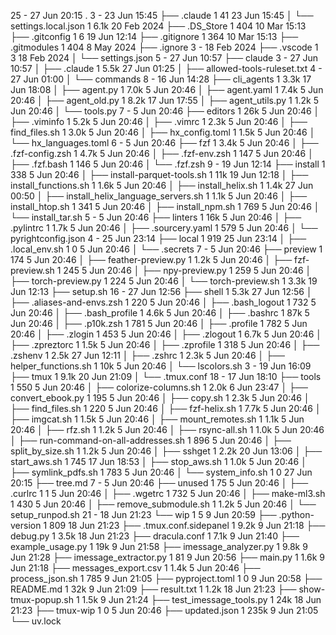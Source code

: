 25    - 27 Jun 20:15 .
 3    - 23 Jun 15:45 ├── .claude
 1   41 23 Jun 15:45 │   └── settings.local.json
 1 6.1k 20 Feb  2024 ├── .DS_Store
 1  404 10 Mar 15:13 ├── .gitconfig
 1    6 19 Jun 12:14 ├── .gitignore
 1  364 10 Mar 15:13 ├── .gitmodules
 1  404  8 May  2024 ├── .ignore
 3    - 18 Feb  2024 ├── .vscode
 1    3 18 Feb  2024 │   └── settings.json
 5    - 27 Jun 10:57 ├── claude
 3    - 27 Jun 10:57 │   ├── .claude
 1 5.5k 27 Jun 01:25 │   ├── allowed-tools-ruleset.txt
 4    - 27 Jun 01:00 │   └── commands
 8    - 16 Jun 14:28 ├── cli_agents
 1 3.3k 17 Jun 18:08 │   ├── agent.py
 1 7.0k  5 Jun 20:46 │   ├── agent.yaml
 1 7.4k  5 Jun 20:46 │   ├── agent_old.py
 1 8.2k 17 Jun 17:55 │   ├── agent_utils.py
 1 1.2k  5 Jun 20:46 │   └── tools.py
 7    -  5 Jun 20:46 ├── editors
 1  26k  5 Jun 20:46 │   ├── .viminfo
 1 5.2k  5 Jun 20:46 │   ├── .vimrc
 1 2.3k  5 Jun 20:46 │   ├── find_files.sh
 1 3.0k  5 Jun 20:46 │   ├── hx_config.toml
 1 1.5k  5 Jun 20:46 │   └── hx_languages.toml
 6    -  5 Jun 20:46 ├── fzf
 1 3.4k  5 Jun 20:46 │   ├── .fzf-config.zsh
 1 4.7k  5 Jun 20:46 │   ├── .fzf-env.zsh
 1  147  5 Jun 20:46 │   ├── .fzf.bash
 1  146  5 Jun 20:46 │   └── .fzf.zsh
 9    - 19 Jun 12:14 ├── install
 1  338  5 Jun 20:46 │   ├── install-parquet-tools.sh
 1  11k 19 Jun 12:18 │   ├── install_functions.sh
 1 1.6k  5 Jun 20:46 │   ├── install_helix.sh
 1 1.4k 27 Jun 00:50 │   ├── install_helix_language_servers.sh
 1 1.1k  5 Jun 20:46 │   ├── install_htop.sh
 1  341  5 Jun 20:46 │   ├── install_npm.sh
 1  769  5 Jun 20:46 │   └── install_tar.sh
 5    -  5 Jun 20:46 ├── linters
 1  16k  5 Jun 20:46 │   ├── .pylintrc
 1 1.7k  5 Jun 20:46 │   ├── .sourcery.yaml
 1  579  5 Jun 20:46 │   └── pyrightconfig.json
 4    - 25 Jun 23:14 ├── local
 1  919 25 Jun 23:14 │   ├── .local_env.sh
 1    0  5 Jun 20:46 │   └── .secrets
 7    -  5 Jun 20:46 ├── preview
 1  174  5 Jun 20:46 │   ├── feather-preview.py
 1 1.2k  5 Jun 20:46 │   ├── fzf-preview.sh
 1  245  5 Jun 20:46 │   ├── npy-preview.py
 1  259  5 Jun 20:46 │   ├── torch-preview.py
 1  224  5 Jun 20:46 │   └── torch-preview.sh
 1 3.3k 19 Jun 12:13 ├── setup.sh
16    - 27 Jun 12:56 ├── shell
 1 5.3k 27 Jun 12:56 │   ├── .aliases-and-envs.zsh
 1  220  5 Jun 20:46 │   ├── .bash_logout
 1  732  5 Jun 20:46 │   ├── .bash_profile
 1 4.6k  5 Jun 20:46 │   ├── .bashrc
 1  87k  5 Jun 20:46 │   ├── .p10k.zsh
 1  781  5 Jun 20:46 │   ├── .profile
 1  782  5 Jun 20:46 │   ├── .zlogin
 1  453  5 Jun 20:46 │   ├── .zlogout
 1 6.7k  5 Jun 20:46 │   ├── .zpreztorc
 1 1.5k  5 Jun 20:46 │   ├── .zprofile
 1  318  5 Jun 20:46 │   ├── .zshenv
 1 2.5k 27 Jun 12:11 │   ├── .zshrc
 1 2.3k  5 Jun 20:46 │   ├── helper_functions.sh
 1  10k  5 Jun 20:46 │   └── lscolors.sh
 3    - 19 Jun 16:09 ├── tmux
 1 9.1k 20 Jun 21:09 │   └── .tmux.conf
18    - 17 Jun 18:10 ├── tools
 1  550  5 Jun 20:46 │   ├── colorize-columns.sh
 1 2.0k  6 Jun 23:47 │   ├── convert_ebook.py
 1  195  5 Jun 20:46 │   ├── copy.sh
 1 2.3k  5 Jun 20:46 │   ├── find_files.sh
 1  220  5 Jun 20:46 │   ├── fzf-helix.sh
 1 7.7k  5 Jun 20:46 │   ├── imgcat.sh
 1 1.5k  5 Jun 20:46 │   ├── mount_remotes.sh
 1 1.1k  5 Jun 20:46 │   ├── rfz.sh
 1 1.2k  5 Jun 20:46 │   ├── rsync-all.sh
 1 1.0k  5 Jun 20:46 │   ├── run-command-on-all-addresses.sh
 1  896  5 Jun 20:46 │   ├── split_by_size.sh
 1 1.2k  5 Jun 20:46 │   ├── sshget
 1 2.2k 20 Jun 13:06 │   ├── start_aws.sh
 1  745 17 Jun 18:53 │   ├── stop_aws.sh
 1 1.0k  5 Jun 20:46 │   ├── symlink_pdfs.sh
 1  783  5 Jun 20:46 │   └── system_info.sh
 1    0 27 Jun 20:15 ├── tree.md
 7    -  5 Jun 20:46 ├── unused
 1   75  5 Jun 20:46 │   ├── .curlrc
 1    1  5 Jun 20:46 │   ├── .wgetrc
 1  732  5 Jun 20:46 │   ├── make-ml3.sh
 1  430  5 Jun 20:46 │   ├── remove_submodule.sh
 1 1.2k  5 Jun 20:46 │   └── setup_runpod.sh
21    - 18 Jun 21:23 └── wip
 1    5  9 Jun 20:59     ├── .python-version
 1  809 18 Jun 21:23     ├── .tmux.conf.sidepanel
 1 9.2k  9 Jun 21:18     ├── debug.py
 1 3.5k 18 Jun 21:23     ├── dracula.conf
 1 7.1k  9 Jun 21:40     ├── example_usage.py
 1  19k  9 Jun 21:58     ├── imessage_analyzer.py
 1 9.8k  9 Jun 21:28     ├── imessage_extractor.py
 1   81  9 Jun 20:56     ├── main.py
 1 1.6k  9 Jun 21:18     ├── messages_export.csv
 1 1.4k  5 Jun 20:46     ├── process_json.sh
 1  785  9 Jun 21:05     ├── pyproject.toml
 1    0  9 Jun 20:58     ├── README.md
 1  32k  9 Jun 21:09     ├── result.txt
 1 1.2k 18 Jun 21:23     ├── show-tmux-popup.sh
 1 1.5k  9 Jun 21:24     ├── test_imessage_tools.py
 1  24k 18 Jun 21:23     ├── tmux-wip
 1    0  5 Jun 20:46     ├── updated.json
 1 235k  9 Jun 21:05     └── uv.lock
